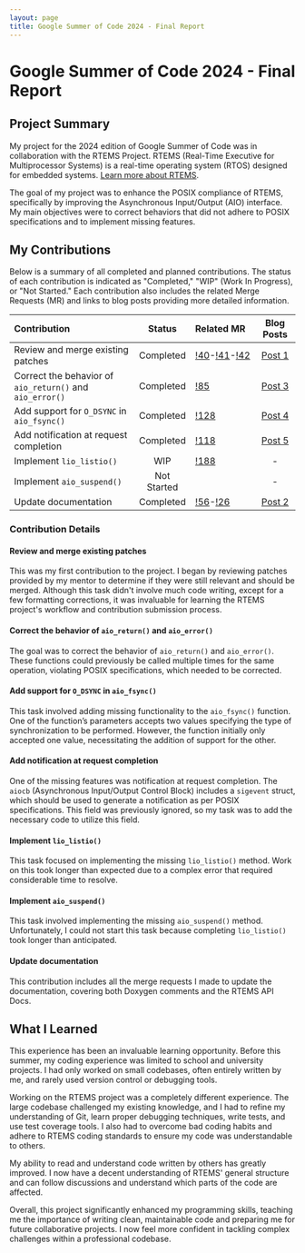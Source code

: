 ```yaml
---
layout: page
title: Google Summer of Code 2024 - Final Report
---
```


# Google Summer of Code 2024 - Final Report

## Project Summary 

My project for the 2024 edition of Google Summer of Code was in collaboration with the RTEMS Project. RTEMS (Real-Time Executive for Multiprocessor Systems) is a real-time operating system (RTOS) designed for embedded systems. [Learn more about RTEMS](https://www.rtems.org/).

The goal of my project was to enhance the POSIX compliance of RTEMS, specifically by improving the Asynchronous Input/Output (AIO) interface. My main objectives were to correct behaviors that did not adhere to POSIX specifications and to implement missing features.

## My Contributions

Below is a summary of all completed and planned contributions. The status of each contribution is indicated as "Completed," "WIP" (Work In Progress), or "Not Started." Each contribution also includes the related Merge Requests (MR) and links to blog posts providing more detailed information.

| Contribution                                                        | Status      | Related MR                                                                 | Blog Posts                                                                 |
| :------------------------------------------------------------------ | :---------: | :------------------------------------------------------------------------- | :------------------------------------------------------------------------: |
| Review and merge existing patches                                   | Completed   | [!40](https://gitlab.rtems.org/rtems/rtos/rtems/-/merge_requests/40)-[!41](https://gitlab.rtems.org/rtems/rtos/rtems/-/merge_requests/41)-[!42](https://gitlab.rtems.org/rtems/rtos/rtems/-/merge_requests/42) | [Post 1](https://alessandronardin.github.io/gsoc/2024/06/04/post1/)        |
| Correct the behavior of `aio_return()` and `aio_error()`            | Completed   | [!85](https://gitlab.rtems.org/rtems/rtos/rtems/-/merge_requests/85)       | [Post 3](https://alessandronardin.github.io/gsoc/2024/06/25/post3/)        |
| Add support for `O_DSYNC` in `aio_fsync()`                          | Completed   | [!128](https://gitlab.rtems.org/rtems/rtos/rtems/-/merge_requests/128)     | [Post 4](#)                                                                |
| Add notification at request completion                              | Completed   | [!118](https://gitlab.rtems.org/rtems/rtos/rtems/-/merge_requests/118)     | [Post 5](#)                                                                |
| Implement `lio_listio()`                                            | WIP         | [!188](https://gitlab.rtems.org/rtems/rtos/rtems/-/merge_requests/188)     | -                                                                          |
| Implement `aio_suspend()`                                           | Not Started |                                                                            | -                                                                          |
| Update documentation                                                | Completed   | [!56](https://gitlab.rtems.org/rtems/rtos/rtems/-/merge_requests/56)-[!26](https://gitlab.rtems.org/rtems/docs/rtems-docs/-/merge_requests/26) | [Post 2](https://alessandronardin.github.io/gsoc/2024/06/11/post2/)        |

### Contribution Details

#### Review and merge existing patches
This was my first contribution to the project. I began by reviewing patches provided by my mentor to determine if they were still relevant and should be merged. Although this task didn't involve much code writing, except for a few formatting corrections, it was invaluable for learning the RTEMS project's workflow and contribution submission process.

#### Correct the behavior of `aio_return()` and `aio_error()`
The goal was to correct the behavior of `aio_return()` and `aio_error()`. These functions could previously be called multiple times for the same operation, violating POSIX specifications, which needed to be corrected.

#### Add support for `O_DSYNC` in `aio_fsync()`
This task involved adding missing functionality to the `aio_fsync()` function. One of the function’s parameters accepts two values specifying the type of synchronization to be performed. However, the function initially only accepted one value, necessitating the addition of support for the other.

#### Add notification at request completion
One of the missing features was notification at request completion. The `aiocb` (Asynchronous Input/Output Control Block) includes a `sigevent` struct, which should be used to generate a notification as per POSIX specifications. This field was previously ignored, so my task was to add the necessary code to utilize this field.

#### Implement `lio_listio()`
This task focused on implementing the missing `lio_listio()` method. Work on this took longer than expected due to a complex error that required considerable time to resolve.

#### Implement `aio_suspend()`
This task involved implementing the missing `aio_suspend()` method. Unfortunately, I could not start this task because completing `lio_listio()` took longer than anticipated.

#### Update documentation
This contribution includes all the merge requests I made to update the documentation, covering both Doxygen comments and the RTEMS API Docs.

## What I Learned

This experience has been an invaluable learning opportunity. Before this summer, my coding experience was limited to school and university projects. I had only worked on small codebases, often entirely written by me, and rarely used version control or debugging tools.

Working on the RTEMS project was a completely different experience. The large codebase challenged my existing knowledge, and I had to refine my understanding of Git, learn proper debugging techniques, write tests, and use test coverage tools. I also had to overcome bad coding habits and adhere to RTEMS coding standards to ensure my code was understandable to others.

My ability to read and understand code written by others has greatly improved. I now have a decent understanding of RTEMS' general structure and can follow discussions and understand which parts of the code are affected.

Overall, this project significantly enhanced my programming skills, teaching me the importance of writing clean, maintainable code and preparing me for future collaborative projects. I now feel more confident in tackling complex challenges within a professional codebase.

